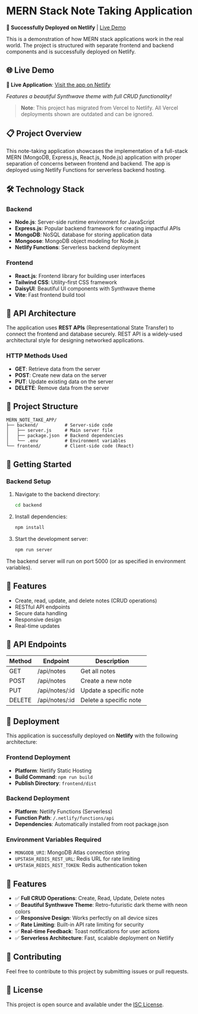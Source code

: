 # MERN Stack Note Taking Application

**🌟 Successfully Deployed on Netlify** | [Live Demo](https://deploy-preview-23--mernnotetakeapp.netlify.app/)

This is a demonstration of how MERN stack applications work in the real world. The project is structured with separate frontend and backend components and is successfully deployed on Netlify.

## 🌐 Live Demo

**🚀 Live Application**: [Visit the app on Netlify](https://deploy-preview-23--mernnotetakeapp.netlify.app/)

*Features a beautiful Synthwave theme with full CRUD functionality!*

> **Note**: This project has migrated from Vercel to Netlify. All Vercel deployments shown are outdated and can be ignored.

## 📋 Project Overview

This note-taking application showcases the implementation of a full-stack MERN (MongoDB, Express.js, React.js, Node.js) application with proper separation of concerns between frontend and backend. The app is deployed using Netlify Functions for serverless backend hosting.

## 🛠️ Technology Stack

### Backend
- **Node.js**: Server-side runtime environment for JavaScript
- **Express.js**: Popular backend framework for creating impactful APIs
- **MongoDB**: NoSQL database for storing application data
- **Mongoose**: MongoDB object modeling for Node.js
- **Netlify Functions**: Serverless backend deployment

### Frontend
- **React.js**: Frontend library for building user interfaces
- **Tailwind CSS**: Utility-first CSS framework
- **DaisyUI**: Beautiful UI components with Synthwave theme
- **Vite**: Fast frontend build tool

## 🔌 API Architecture

The application uses **REST APIs** (Representational State Transfer) to connect the frontend and database securely. REST API is a widely-used architectural style for designing networked applications.

### HTTP Methods Used

- **GET**: Retrieve data from the server
- **POST**: Create new data on the server
- **PUT**: Update existing data on the server
- **DELETE**: Remove data from the server

## 📁 Project Structure

```
MERN_NOTE_TAKE_APP/
├── backend/          # Server-side code
│   ├── server.js     # Main server file
│   ├── package.json  # Backend dependencies
│   └── .env          # Environment variables
└── frontend/         # Client-side code (React)
```

## 🚀 Getting Started

### Backend Setup

1. Navigate to the backend directory:
   ```bash
   cd backend
   ```

2. Install dependencies:
   ```bash
   npm install
   ```

3. Start the development server:
   ```bash
   npm run server
   ```

The backend server will run on port 5000 (or as specified in environment variables).

## 🌟 Features

- Create, read, update, and delete notes (CRUD operations)
- RESTful API endpoints
- Secure data handling
- Responsive design
- Real-time updates

## 📝 API Endpoints

| Method | Endpoint | Description |
|--------|----------|-------------|
| GET    | /api/notes | Get all notes |
| POST   | /api/notes | Create a new note |
| PUT    | /api/notes/:id | Update a specific note |
| DELETE | /api/notes/:id | Delete a specific note |

## 🚀 Deployment

This application is successfully deployed on **Netlify** with the following architecture:

### Frontend Deployment
- **Platform**: Netlify Static Hosting
- **Build Command**: `npm run build`
- **Publish Directory**: `frontend/dist`

### Backend Deployment
- **Platform**: Netlify Functions (Serverless)
- **Function Path**: `/.netlify/functions/api`
- **Dependencies**: Automatically installed from root package.json

### Environment Variables Required
- `MONGODB_URI`: MongoDB Atlas connection string
- `UPSTASH_REDIS_REST_URL`: Redis URL for rate limiting
- `UPSTASH_REDIS_REST_TOKEN`: Redis authentication token

## 🎨 Features

- ✅ **Full CRUD Operations**: Create, Read, Update, Delete notes
- ✅ **Beautiful Synthwave Theme**: Retro-futuristic dark theme with neon colors
- ✅ **Responsive Design**: Works perfectly on all device sizes
- ✅ **Rate Limiting**: Built-in API rate limiting for security
- ✅ **Real-time Feedback**: Toast notifications for user actions
- ✅ **Serverless Architecture**: Fast, scalable deployment on Netlify

## 🤝 Contributing

Feel free to contribute to this project by submitting issues or pull requests.

## 📄 License

This project is open source and available under the [ISC License](LICENSE). 
